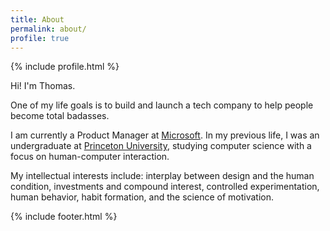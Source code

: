 ```yaml
---
title: About
permalink: about/
profile: true
---
```

  
{% include profile.html %}
  

Hi! I'm Thomas.

One of my life goals is to build and launch a tech company to help people become total badasses.

I am currently a Product Manager at [Microsoft](https://twitter.com/Microsoft). In my previous life, I was an undergraduate at [Princeton University](https://twitter.com/Princeton), studying computer science with a focus on human-computer interaction.

My intellectual interests include: interplay between design and the human condition, investments and compound interest, controlled experimentation, human behavior, habit formation, and the science of motivation.

{% include footer.html %}
